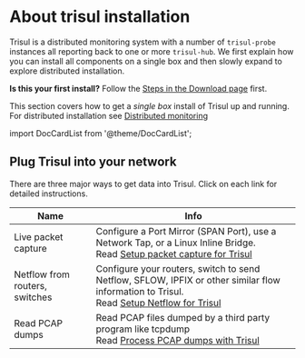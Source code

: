 # About trisul installation

Trisul is a distributed monitoring system with a number of
`trisul-probe` instances all reporting back to one or more `trisul-hub`.
We first explain how you can install all components on a single box and
then slowly expand to explore distributed installation.


**Is this your first install?** Follow the [Steps in the Download
page](https://www.trisul.org/download/) first.

This section covers how to get a *single box* install of Trisul up and
running. For distributed installation see [Distributed
monitoring](/docs/ug/domain/index.md)

import DocCardList from '@theme/DocCardList';

<DocCardList />

## Plug Trisul into your network

There are three major ways to get data into Trisul. Click on each link
for detailed instructions.

| Name                           | Info                                                                                                                                                                               |
| ------------------------------ | ---------------------------------------------------------------------------------------------------------------------------------------------------------------------------------- |
| Live packet capture            | Configure a Port Mirror (SPAN Port), use a Network Tap, or a Linux Inline Bridge. <br/>Read [Setup packet capture for Trisul](input_packets)                  |
| Netflow from routers, switches | Configure your routers, switch to send Netflow, SFLOW, IPFIX or other similar flow information to Trisul. <br/> Read [Setup Netflow for Trisul](input_netflow) |
| Read PCAP dumps                | Read PCAP files dumped by a third party program like tcpdump <br/> Read [Process PCAP dumps with Trisul](/docs/howto/offline_proc.md)                                              |
